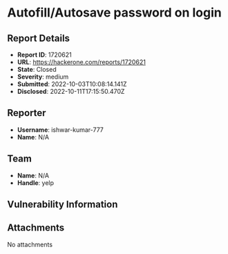# Autofill/Autosave password on login

## Report Details
- **Report ID**: 1720621
- **URL**: https://hackerone.com/reports/1720621
- **State**: Closed
- **Severity**: medium
- **Submitted**: 2022-10-03T10:08:14.141Z
- **Disclosed**: 2022-10-11T17:15:50.470Z

## Reporter
- **Username**: ishwar-kumar-777
- **Name**: N/A

## Team
- **Name**: N/A
- **Handle**: yelp

## Vulnerability Information


## Attachments
No attachments
